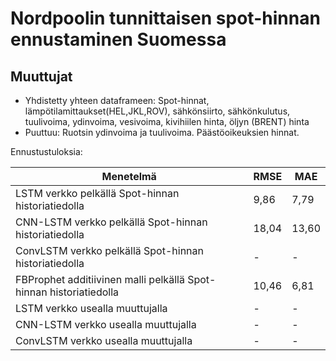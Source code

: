 # Nordpoolin tunnittaisen spot-hinnan ennustaminen Suomessa

## Muuttujat

* Yhdistetty yhteen dataframeen: Spot-hinnat, lämpötilamittaukset(HEL,JKL,ROV), sähkönsiirto, sähkönkulutus, tuulivoima, ydinvoima, vesivoima, kivihiilen hinta, öljyn (BRENT) hinta
* Puuttuu: Ruotsin ydinvoima ja tuulivoima. Päästöoikeuksien hinnat.


Ennustustuloksia:

| Menetelmä | RMSE | MAE |
| --- | --- | --- |
| LSTM verkko pelkällä Spot-hinnan historiatiedolla | 9,86 | 7,79 |
| CNN-LSTM verkko pelkällä Spot-hinnan historiatiedolla | 18,04 | 13,60 |
| ConvLSTM verkko pelkällä Spot-hinnan historiatiedolla | - | - |
| FBProphet additiivinen malli pelkällä Spot-hinnan historiatiedolla | 10,46 | 6,81 |   
| LSTM verkko usealla muuttujalla | - | - |
| CNN-LSTM verkko usealla muuttujalla | - | - |
| ConvLSTM verkko usealla muuttujalla | - | - |